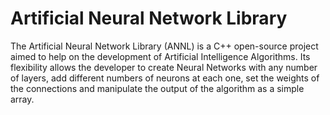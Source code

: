 # Artificial Neural Network Library
The Artificial Neural Network Library (ANNL) is a C++ open-source project aimed to help on the development of Artificial Intelligence Algorithms. Its flexibility allows the developer to create Neural Networks with any number of layers, add different numbers of neurons at each one, set the weights of the connections and manipulate the output of the algorithm as a simple array.

